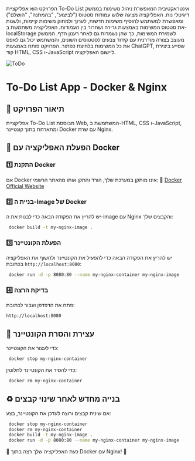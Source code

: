 הפרויקט הוא אפליקציית To-Do List אינטראקטיבית המאפשרת ניהול משימות בממשק דיגיטלי נוח. האפליקציה מציגה שלוש עמודות סטטוס ("לביצוע", "בהמתנה", "הושלם") ומאפשרת למשתמש להוסיף משימות חדשות, לערוך ולמחוק משימות קיימות, ולשנות את סטטוס המשימות באמצעות גרירה ושחרור בין העמודות. האפליקציה משתמשת ב-localStorage לשמירת המשימות, כך שהן נשמרות גם לאחר רענון הדף. הממשק מעוצב בצורה מודרנית עם קידוד צבעים לסטטוסים השונים, והמשתמש יכול גם לאפס את כל המשימות בלחיצת כפתור. הפרויקט פותח באמצעות ChatGPT, שסייע ביצירת קוד HTML, CSS ו-JavaScript ליישום האפליקציה.

![ToDo](https://github.com/user-attachments/assets/05fd0061-59a2-43a8-9720-06f4244d30f8)

# To-Do List App - Docker & Nginx

## 📌 תיאור הפרויקט
אפליקציית To-Do List מבוססת Web, המשתמשת ב-HTML, CSS ו-JavaScript, ומתארחת בתוך קונטיינר Docker עם שרת Nginx.

## 🚀 הפעלת האפליקציה עם Docker

### 1️⃣ התקנת Docker
אם Docker אינו מותקן במערכת שלך, הורד והתקן אותו מהאתר הרשמי:
🔗 [Docker Official Website](https://www.docker.com/)

### 2️⃣ בניית ה-Image של Docker
יש להריץ את הפקודה הבאה כדי לבנות את ה-image עם Nginx והקבצים שלך:
```sh
 docker build -t my-nginx-image .
```

### 3️⃣ הפעלת הקונטיינר
יש להריץ את הפקודה הבאה כדי להפעיל את הקונטיינר ולחשוף את האפליקציה בכתובת `http://localhost:8080`:
```sh
 docker run -d -p 8080:80 --name my-nginx-container my-nginx-image
```

### 4️⃣ בדיקת הרצה
פתח את הדפדפן ועבור לכתובת:
```
http://localhost:8080
```

## 🛑 עצירת והסרת הקונטיינר
כדי לעצור את הקונטיינר:
```sh
 docker stop my-nginx-container
```
כדי להסיר את הקונטיינר לחלוטין:
```sh
 docker rm my-nginx-container
```

## ♻️ בנייה מחדש לאחר שינוי קבצים
אם שינית קבצים ורוצה לעדכן את הקונטיינר, בצע:
```sh
 docker stop my-nginx-container
 docker rm my-nginx-container
 docker build -t my-nginx-image .
 docker run -d -p 8080:80 --name my-nginx-container my-nginx-image
```

📌 כעת האפליקציה שלך רצה בתוך Docker עם Nginx! 🎉
